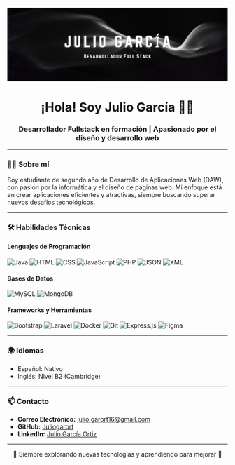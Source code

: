 <!-- Banner -->
<p align="center">
  <img src="JulioGarcía.png" alt="Banner_JGO">
</p>

<h1 align="center">¡Hola! Soy Julio García 🖖🏼</h1>
<h3 align="center">Desarrollador Fullstack en formación | Apasionado por el diseño y desarrollo web</h3>

---

### 👨‍💻 **Sobre mí**
Soy estudiante de segundo año de Desarrollo de Aplicaciones Web (DAW), con pasión por la informática y el diseño de páginas web. Mi enfoque está en crear aplicaciones eficientes y atractivas, siempre buscando superar nuevos desafíos tecnológicos.

---
### 🛠️ **Habilidades Técnicas**
#### **Lenguajes de Programación**
<p>
  <img src="https://img.shields.io/badge/Java-007396?style=for-the-badge&logo=java&logoColor=white" alt="Java" class="img-fluid" style="max-width: 120px;">
  <img src="https://img.shields.io/badge/HTML5-E34F26?style=for-the-badge&logo=html5&logoColor=white" alt="HTML" class="img-fluid" style="max-width: 120px;">
  <img src="https://img.shields.io/badge/CSS3-1572B6?style=for-the-badge&logo=css3&logoColor=white" alt="CSS" class="img-fluid" style="max-width: 120px;">
  <img src="https://img.shields.io/badge/JavaScript-F7DF1E?style=for-the-badge&logo=javascript&logoColor=black" alt="JavaScript" class="img-fluid" style="max-width: 120px;">
  <img src="https://img.shields.io/badge/PHP-777BB4?style=for-the-badge&logo=php&logoColor=white" alt="PHP" class="img-fluid" style="max-width: 120px;">
  <img src="https://img.shields.io/badge/JSON-000000?style=for-the-badge&logo=json&logoColor=white" alt="JSON" class="img-fluid" style="max-width: 120px;">
  <img src="https://img.shields.io/badge/XML-8A2BE2?style=for-the-badge&logo=xml&logoColor=white" alt="XML" class="img-fluid" style="max-width: 120px;">
</p>

#### **Bases de Datos**
<p>
  <img src="https://img.shields.io/badge/MySQL-4479A1?style=for-the-badge&logo=mysql&logoColor=white" alt="MySQL" class="img-fluid" style="max-width: 120px;">
  <img src="https://img.shields.io/badge/MongoDB-47A248?style=for-the-badge&logo=mongodb&logoColor=white" alt="MongoDB" class="img-fluid" style="max-width: 120px;">
</p>

#### **Frameworks y Herramientas**
<p>
  <img src="https://img.shields.io/badge/Bootstrap-7952B3?style=for-the-badge&logo=bootstrap&logoColor=white" alt="Bootstrap" class="img-fluid" style="max-width: 120px;">
  <img src="https://img.shields.io/badge/Laravel-FF2D20?style=for-the-badge&logo=laravel&logoColor=white" alt="Laravel" class="img-fluid" style="max-width: 120px;">
  <img src="https://img.shields.io/badge/Docker-2496ED?style=for-the-badge&logo=docker&logoColor=white" alt="Docker" class="img-fluid" style="max-width: 120px;">
  <img src="https://img.shields.io/badge/Git-F05032?style=for-the-badge&logo=git&logoColor=white" alt="Git" class="img-fluid" style="max-width: 120px;">
  <img src="https://img.shields.io/badge/Express.js-000000?style=for-the-badge&logo=express&logoColor=white" alt="Express.js" class="img-fluid" style="max-width: 120px;">
  <img src="https://img.shields.io/badge/Figma-F24E1E?style=for-the-badge&logo=figma&logoColor=white" alt="Figma" class="img-fluid" style="max-width: 120px;">
</p>

---

### 🌍 **Idiomas**
- Español: Nativo  
- Inglés: Nivel B2 (Cambridge)

---

### 📫 **Contacto**
- **Correo Electrónico:** julio.garort16@gmail.com  
- **GitHub:** [Juliogarort](https://github.com/Juliogarort)  
- **LinkedIn:** [Julio García Ortiz](https://www.linkedin.com/in/julio-garc%C3%ADa-ortiz-742012237/)  

---

<p align="center">
  🚀 Siempre explorando nuevas tecnologías y aprendiendo para mejorar 🌟
</p>
